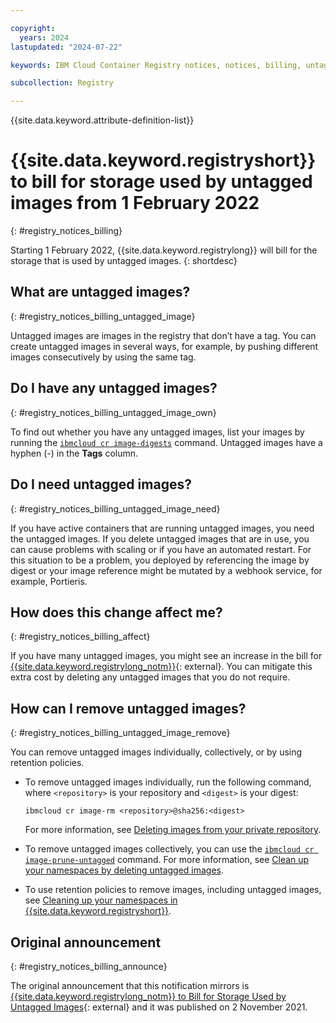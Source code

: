 ```yaml
---

copyright:
  years: 2024
lastupdated: "2024-07-22"

keywords: IBM Cloud Container Registry notices, notices, billing, untagged images

subcollection: Registry

---
```


{{site.data.keyword.attribute-definition-list}}

# {{site.data.keyword.registryshort}} to bill for storage used by untagged images from 1 February 2022
{: #registry_notices_billing}

Starting 1 February 2022, {{site.data.keyword.registrylong}} will bill for the storage that is used by untagged images.
{: shortdesc}

## What are untagged images?
{: #registry_notices_billing_untagged_image}

Untagged images are images in the registry that don’t have a tag. You can create untagged images in several ways, for example, by pushing different images consecutively by using the same tag.

## Do I have any untagged images?
{: #registry_notices_billing_untagged_image_own}

To find out whether you have any untagged images, list your images by running the [`ibmcloud cr image-digests`](/docs/Registry?topic=Registry-containerregcli#bx_cr_image_digests) command. Untagged images have a hyphen (-) in the **Tags** column.

## Do I need untagged images?
{: #registry_notices_billing_untagged_image_need}

If you have active containers that are running untagged images, you need the untagged images. If you delete untagged images that are in use, you can cause problems with scaling or if you have an automated restart. For this situation to be a problem, you deployed by referencing the image by digest or your image reference might be mutated by a webhook service, for example, Portieris.

## How does this change affect me?
{: #registry_notices_billing_affect}

If you have many untagged images, you might see an increase in the bill for [{{site.data.keyword.registrylong_notm}}](https://www.ibm.com/products/container-registry){: external}. You can mitigate this extra cost by deleting any untagged images that you do not require.

## How can I remove untagged images?
{: #registry_notices_billing_untagged_image_remove}

You can remove untagged images individually, collectively, or by using retention policies.

-  To remove untagged images individually, run the following command, where `<repository>` is your repository and `<digest>` is your digest:

    `ibmcloud cr image-rm <repository>@sha256:<digest>`

    For more information, see [Deleting images from your private repository](/docs/Registry?topic=Registry-registry_images_#registry_images_remove).
- To remove untagged images collectively, you can use the [`ibmcloud cr image-prune-untagged`](/docs/Registry?topic=Registry-containerregcli#ic_cr_image_prune_untagged) command. For more information, see [Clean up your namespaces by deleting untagged images](/docs/Registry?topic=Registry-registry_retention#retention_images_untagged).
- To use retention policies to remove images, including untagged images, see [Cleaning up your namespaces in {{site.data.keyword.registryshort}}](/docs/Registry?topic=Registry-registry_retention).

## Original announcement
{: #registry_notices_billing_announce}

The original announcement that this notification mirrors is [{{site.data.keyword.registrylong_notm}} to Bill for Storage Used by Untagged Images](https://www.ibm.com/blog/announcement/ibm-cloud-container-registry-to-bill-for-storage-used-by-untagged-images/){: external} and it was published on 2 November 2021.
